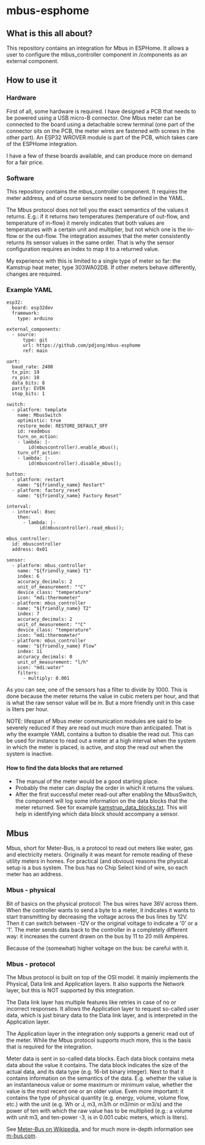 # mbus-esphome

## What is this all about?

This repository contains an integration for Mbus in ESPHome.
It allows a user to configure the mbus_controller component in /components as an external component.

## How to use it

### Hardware

First of all, some hardware is required. I have designed a PCB that needs to be powered using a USB micro-B connector. One Mbus meter can be connected to the board using a detachable screw terminal (one part of the connector sits on the PCB, the meter wires are fastened with screws in the other part). An ESP32 WROVER module is part of the PCB, which takes care of the ESPHome integration.

I have a few of these boards available, and can produce more on demand for a fair price.

### Software

This repository contains the mbus_controller component. It requires the meter address, and of course sensors need to be defined in the YAML.

The Mbus protocol does not tell you the exact semantics of the values it returns. E.g.: if it returns two temperatures (temperature of out-flow, and temperature of in-flow) it merely indicates that both values are temperatures with a certain unit and multiplier, but not which one is the in-flow or the out-flow. The integration assumes that the meter consistently returns its sensor values in the same order. That is why the sensor configuration requires an index to map it to a returned value.

My experience with this is limited to a single type of meter so far: the Kamstrup heat meter, type 303WA02DB. If other meters behave differently, changes are required.

### Example YAML

```
esp32: 
  board: esp32dev
  framework:
    type: arduino

external_components:
  - source:
      type: git
      url: https://github.com/pdjong/mbus-esphome
      ref: main

uart:
  baud_rate: 2400
  tx_pin: 19
  rx_pin: 18
  data_bits: 8
  parity: EVEN
  stop_bits: 1

switch:
  - platform: template
    name: MbusSwitch
    optimistic: true
    restore_mode: RESTORE_DEFAULT_OFF
    id: readmbus
    turn_on_action:
    - lambda: |-
        id(mbuscontroller).enable_mbus();
    turn_off_action:
    - lambda: |-
        id(mbuscontroller).disable_mbus();

button:
  - platform: restart
    name: "${friendly_name} Restart"
  - platform: factory_reset
    name: "${friendly_name} Factory Reset"    

interval:
  - interval: 8sec
    then:
      - lambda: |-
            id(mbuscontroller).read_mbus();

mbus_controller:
  id: mbuscontroller
  address: 0x01

sensor:
  - platform: mbus_controller
    name: "${friendly_name} T1"
    index: 6
    accuracy_decimals: 2
    unit_of_measurement: "°C"
    device_class: "temperature"
    icon: "mdi:thermometer"
  - platform: mbus_controller
    name: "${friendly_name} T2"
    index: 7
    accuracy_decimals: 2
    unit_of_measurement: "°C"
    device_class: "temperature"
    icon: "mdi:thermometer"
  - platform: mbus_controller
    name: "${friendly_name} Flow"
    index: 11
    accuracy_decimals: 0
    unit_of_measurement: "l/h"
    icon: "mdi:water"
    filters:
      - multiply: 0.001
```

As you can see, one of the sensors has a filter to divide by 1000.
This is done because the meter returns the value in cubic meters per hour, and that is what the raw sensor value will be in. But a more friendly unit in this case is liters per hour.

NOTE: lifespan of Mbus meter communication modules are said to be severely reduced if they are read out much more than anticipated. That is why the example YAML contains a button to disable the read out. This can be used for instance to read out a meter at a high interval when the system in which the meter is placed, is active, and stop the read out when the system is inactive.

#### How to find the data blocks that are returned

- The manual of the meter would be a good starting place.  
- Probably the meter can display the order in which it returns the values.
- After the first successful meter read-out after enabling the MbusSwitch, the component will log some information on the data blocks that the meter returned. See for example [kamstrup_data_blocks.txt](https://github.com/pdjong/mbus-esphome/blob/main/kamstrup_data_blocks.txt). This will help in identifying which data block should accompany a sensor.

## Mbus

Mbus, short for Meter-Bus, is a protocol to read out meters like water, gas and electricity meters.
Originally it was meant for remote reading of these utility meters in homes.
For practical (and obvious) reasons the physical setup is a bus system. The bus has no Chip Select kind of wire, so each meter has an address.

### Mbus - physical

Bit of basics on the physical protocol: The bus wires have 36V across them. When the controller wants to send a byte to a meter, it indicates it wants to start transmitting by decreasing the voltage across the bus lines by 12V. Then it can switch between -12V or the original voltage to indicate a '0' or a '1'. The meter sends data back to the controller in a completely different way: it increases the current drawn on the bus by 11 to 20 milli Ampères.

Because of the (somewhat) higher voltage on the bus: be careful with it.

### Mbus - protocol

The Mbus protocol is built on top of the OSI model. It mainly implements the Physical, Data link and Application layers. It also supports the Network layer, but this is NOT supported by this integration.

The Data link layer has multiple features like retries in case of no or incorrect responses.
It allows the Application layer to request so-called user data, which is just binary data to the Data link layer, and is interpreted in the Application layer.

The Application layer in the integration only supports a generic read out of the meter.
While the Mbus protocol supports much more, this is the basis that is required for the integration.

Meter data is sent in so-called data blocks. Each data block contains meta data about the value it contains. The data block indicates the size of the actual data, and its data type (e.g. 16-bit binary integer). Next to that it contains information on the semantics of the data. E.g. whether the value is an instantaneous value or some maximum or minimum value, whether the value is the most recent one or an older value. Even more important: it contains the type of physical quantity (e.g. energy, volume, volume flow, etc.) with the unit (e.g. Wh or J, m3, m3/h or m3/min or m3/s) and the power of ten with which the raw value has to be multiplied (e.g.: a volume with unit m3, and ten-power -3, is in 0.001 cubic meters, which is liters).

See [Meter-Bus on Wikipedia](https://en.wikipedia.org/wiki/Meter-Bus), and for much more in-depth information see [m-bus.com](https://m-bus.com/).